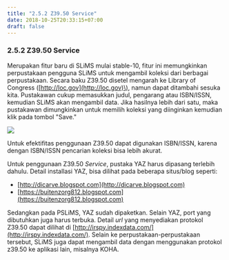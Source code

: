 ```yaml
---
title: "2.5.2 Z39.50 Service"
date: 2018-10-25T20:33:15+07:00
draft: false
---
```


### 2.5.2 Z39.50 Service

Merupakan fitur baru di SLiMS mulai stable-10, fitur ini memungkinkan perpustakaan pengguna SLiMS untuk mengambil koleksi dari berbagai perpustakaan. Secara baku Z39.50 disetel mengarah ke Library of Congress \([http://loc.gov](http://loc.gov)\), namun dapat ditambahi sesuka kita. Pustakawan cukup memasukkan judul, pengarang atau ISBN/ISSN, kemudian SLiMS akan mengambil data. Jika hasilnya lebih dari satu, maka pustakawan dimungkinkan untuk memilih koleksi yang diinginkan kemudian klik pada tombol "Save."

![](/assets/p2pservice.jpg)

Untuk efektifitas penggunaan Z39.50 dapat digunakan ISBN/ISSN, karena dengan ISBN/ISSN pencarian koleksi bisa lebih akurat.

Untuk penggunaan Z39.50 _Service_, pustaka YAZ harus dipasang terlebih dahulu. Detail installasi YAZ, bisa dilihat pada beberapa situs/blog seperti:

* [http://dicarve.blogspot.com](http://dicarve.blogspot.com)
* [https://buitenzorg812.blogspot.com](https://buitenzorg812.blogspot.com)

Sedangkan pada PSLiMS, YAZ sudah dipaketkan. Selain YAZ, port yang dibutuhkan juga harus terbuka. Detail _url_ yang menyediakan protokol Z39.50 dapat dilihat di [http://irspy.indexdata.com/](http://irspy.indexdata.com/). Selain ke perpustakaan-perpustakaan tersebut, SLiMS juga dapat mengambil data dengan menggunakan protokol z39.50 ke aplikasi lain, misalnya KOHA.